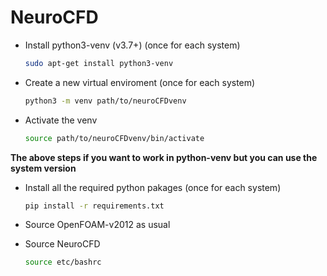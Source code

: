 # NeuroCFD

- Install python3-venv (v3.7+) (once for each system)
    ```bash
    sudo apt-get install python3-venv

- Create a new virtual enviroment  (once for each system)
    ```bash
    python3 -m venv path/to/neuroCFDvenv

- Activate the venv
    ```bash
    source path/to/neuroCFDvenv/bin/activate

**The above steps if you want to work in python-venv but you can use the system version**

- Install all the required python pakages (once for each system)
    ```bash
    pip install -r requirements.txt

- Source OpenFOAM-v2012 as usual

- Source NeuroCFD
    ```bash
    source etc/bashrc
